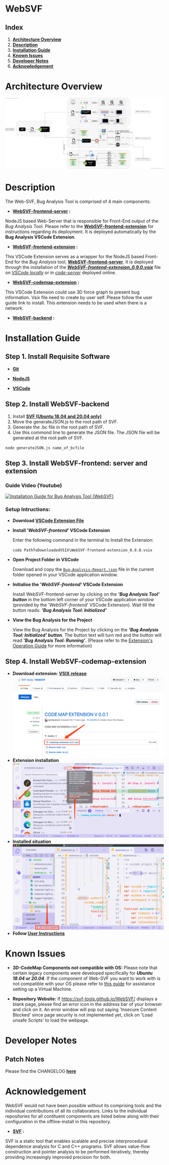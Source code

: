 # WebSVF

## **Index**

1. **[Architecture Overview](#architecture-overview)**
1. **[Description](#description)**
1. **[Installation Guide](#installation-guide)**
1. **[Known Issues](#known-issues)**
1. **[Developer Notes](#developer-notes)**
1. **[Acknowledgement](#acknowledgement)**

# Architecture Overview

<img src="docs/WebSVF Architecture.jpg">

# Description

The Web-SVF, Bug Analysis Tool is comprised of 4 main components:

- **[WebSVF-frontend-server](/src/WebSVF-frontend-server) :**

NodeJS based Web-Server that is responsible for Front-End output of the *Bug Analysis* Tool. Please refer to the **[WebSVF-frontend-extension](https://github.com/SVF-tools/WebSVF/tree/master/src/WebSVF-frontend-extension)** for instructions regarding its deployment. It is deployed automatically by the **Bug Analysis VSCode Extension**.

- **[WebSVF-frontend-extension](/src/WebSVF-frontend-extension) :**

This VSCode Extension serves as a wrapper for the NodeJS based Front-End for the *Bug Analysis* tool, **[WebSVF-frontend-server](https://github.com/SVF-tools/WebSVF/tree/master/src/WebSVF-frontend-server)**. It is deployed through the installation of the ***[WebSVF-frontend-extension_0.9.0.vsix](https://github.com/SVF-tools/WebSVF/releases/download/0.9.0/WebSVF-frontend-extension_0.9.0.vsix)*** file on *[VSCode locally](https://code.visualstudio.com/download)* or in *[code-server](https://github.com/cdr/code-server)* deployed online.

- **[WebSVF-codemap-extension](/src/codemap_extension/) :**

This VSCode Extension could use 3D force graph to present bug information. Vsix file need to create by user self. Please follow the user guide link to install. This extension needs to be used when there is a network.

- **[WebSVF-backend](https://github.com/SVF-tools/WebSVF/tree/generateJSON/src/WebSVF-generateJSON) :**


# Installation Guide

## Step 1. Install Requisite Software

- **[Git](https://git-scm.com/downloads)**

- **[NodeJS](https://nodejs.org/en/download/)**

- **[VSCode](https://code.visualstudio.com/download)**


## Step 2. Install WebSVF-backend

1. Install **[SVF (Ubuntu 18.04 and 20.04 only)](/src/SetupSVF/)**
2. Move the generateJSON.js to the root path of SVF.
3. Generate the .bc file in the root path of SVF.
4. Use this commond line to generate the JSON file. The JSON file will be generated at the root path of SVF.
      
  `node generateJSON.js name_of_bcfile`
  
## Step 3. Install WebSVF-frontend: server and extension

### **Guide Video (Youtube)**

[![Installation Guide for Bug Analysis Tool (WebSVF)](https://img.youtube.com/vi/--a1rgFE_Cs/hqdefault.jpg)](https://www.youtube.com/watch?v=--a1rgFE_Cs)

### Setup Intructions:  

- **Download [VSCode Extension File](https://github.com/SVF-tools/WebSVF/releases/download/0.9.0/WebSVF-frontend-extension_0.9.0.vsix)**

- **Install '*WebSVF-frontend*' VSCode Extension**

     Enter the following command in the terminal to Install the Extension:
     
     `code PathToDownloadedVSIX\WebSVF-frontend-extension_0.9.0.vsix`

- **Open Project Folder in VSCode**

    Download and copy the [``Bug-Analysis-Report.json``](https://github.com/SVF-tools/WebSVF/releases/download/0.9.0/Bug-Analysis-Report.json) file in the current folder opened in your VSCode application window.

- **Initialise the '*WebSVF-frontend*' VSCode Extension**

    Install WebSVF-frontend-server by clicking on the ***'Bug Analysis Tool' button*** in the bottom left corner of your VSCode             application window (provided by the '*WebSVF-frontend*' VSCode Extension). Wait till the button reads: ***'Bug Analysis Tool:           Initialized'***

- **View the Bug Analysis for the Project**

    View the Bug Analysis for the Project by clicking on the ***'Bug Analysis Tool: Initialized' button***. The button text will turn red and the button will read ***'Bug Analysis Tool: Running'***. 
    (Please refer to the [Extension's Operation Guide](/src/WebSVF-frontend-extension/README.md#Extension-Operation-Guide) for more          information)

## Step 4. Install WebSVF-codemap-extension

- **Download extension: [VSIX release](https://github.com/SVF-tools/WebSVF/releases/tag/0.0.1)
  ![](./docs/DOWNLOAD_VISX.png)**
- **Extension installation**
  ![](docs/VSIX_installation.png)
- **Installed situation**
  ![](docs/3D_CODEMAP.png)
- **Follow [User Instructions](./src/codemap_extension/README.md)**




# Known Issues

- **3D-CodeMap Components not compatible with OS:** Please note that certain legacy components were developed specifically for ***Ubuntu 18.04 or 20.04***. If the component of Web-SVF you want to work with is not compatible with your OS please refer to [this guide](https://github.com/SVF-tools/WebSVF/blob/master/docs/Install_VirtualBox.md) for assistance setting up a Virtual Machine. 

- **Repository Website:** If  https://svf-tools.github.io/WebSVF/  displays a blank page, please find an error icon in the address bar of your browser and click on it. An error window will pop out saying 'Insecure Content Blocked' since page security is not implemented yet, click on 'Load unsafe Scripts' to load the webpage.

# Developer Notes

## Patch Notes

Please find the CHANGELOG **[here](https://github.com/SVF-tools/WebSVF/blob/master/CHANGELOG.md)**

# Acknowledgement

WebSVF would not have been possible without its comprising tools and the individual contributions of all its collaborators. 
Links to the individual repositories for all contituent components are listed below along with their configuration in the offline-install in this repository.

- **[SVF](https://github.com/SVF-tools/SVF) :**

SVF is a static tool that enables scalable and precise interprocedural dependence analysis for C and C++ programs. SVF allows value-flow construction and pointer analysis to be performed iteratively, thereby providing increasingly improved precision for both.
